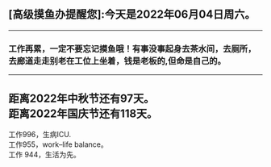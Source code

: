 ## [高级摸鱼办提醒您]:今天是2022年06月04日周六。
---
### 工作再累，一定不要忘记摸鱼哦！有事没事起身去茶水间，去厕所，去廊道走走别老在工位上坐着，钱是老板的,但命是自己的。
---
距离2022年中秋节还有97天。  
距离2022年国庆节还有118天。  
---
工作996，生病ICU.  
工作955，work–life balance。  
工作 944，生活为先。